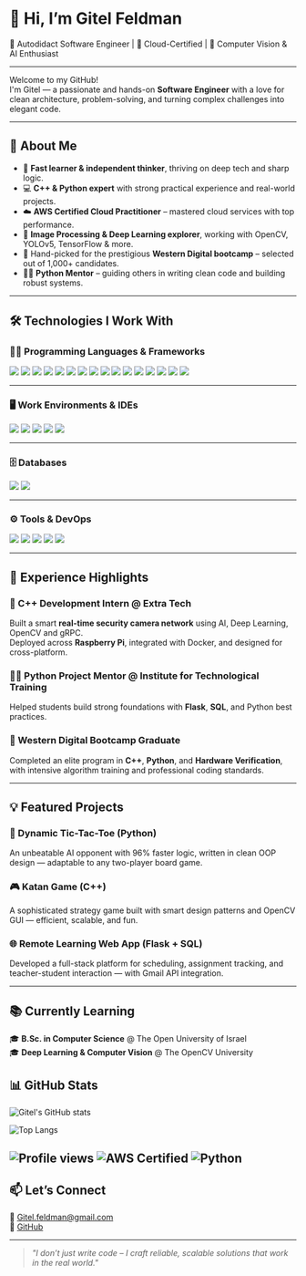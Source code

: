 # 👋 Hi, I’m Gitel Feldman

🌟 Autodidact Software Engineer | 🚀 Cloud-Certified | 🎯 Computer Vision & AI Enthusiast

---

Welcome to my GitHub!  
I'm Gitel — a passionate and hands-on **Software Engineer** with a love for clean architecture, problem-solving, and turning complex challenges into elegant code.

---

## 🚀 About Me

- 🧠 **Fast learner & independent thinker**, thriving on deep tech and sharp logic.
- 💻 **C++ & Python expert** with strong practical experience and real-world projects.
- ☁️ **AWS Certified Cloud Practitioner** – mastered cloud services with top performance.
- 📸 **Image Processing & Deep Learning explorer**, working with OpenCV, YOLOv5, TensorFlow & more.
- 🧪 Hand-picked for the prestigious **Western Digital bootcamp** – selected out of 1,000+ candidates.
- 🧑‍🏫 **Python Mentor** – guiding others in writing clean code and building robust systems.

---
## 🛠️ Technologies I Work With

### 🧑‍💻 Programming Languages & Frameworks

<p align="left">
  <img src="https://img.shields.io/badge/C-00599C?style=for-the-badge&logo=c&logoColor=white"/>
  <img src="https://img.shields.io/badge/C++-00599C?style=for-the-badge&logo=cplusplus&logoColor=white"/>
  <img src="https://img.shields.io/badge/C%23-68217A?style=for-the-badge&logo=csharp&logoColor=white"/>
  <img src="https://img.shields.io/badge/.NET-512BD4?style=for-the-badge&logo=dotnet&logoColor=white"/>
  <img src="https://img.shields.io/badge/Java-ED8B00?style=for-the-badge&logo=java&logoColor=white"/>
  <img src="https://img.shields.io/badge/Python-3776AB?style=for-the-badge&logo=python&logoColor=white"/>
  <img src="https://img.shields.io/badge/TypeScript-007ACC?style=for-the-badge&logo=typescript&logoColor=white"/>
  <img src="https://img.shields.io/badge/JavaScript-F7DF1E?style=for-the-badge&logo=javascript&logoColor=black"/>
  <img src="https://img.shields.io/badge/React-20232A?style=for-the-badge&logo=react&logoColor=61DAFB"/>
  <img src="https://img.shields.io/badge/Redux-764ABC?style=for-the-badge&logo=redux&logoColor=white"/>
  <img src="https://img.shields.io/badge/Node.js-339933?style=for-the-badge&logo=nodedotjs&logoColor=white"/>
  <img src="https://img.shields.io/badge/Mongoose-880000?style=for-the-badge&logo=mongoose&logoColor=white"/>
  <img src="https://img.shields.io/badge/MaterialUI-007FFF?style=for-the-badge&logo=mui&logoColor=white"/>
  <img src="https://img.shields.io/badge/HTML5-E34F26?style=for-the-badge&logo=html5&logoColor=white"/>
  <img src="https://img.shields.io/badge/CSS3-1572B6?style=for-the-badge&logo=css3&logoColor=white"/>
  <img src="https://img.shields.io/badge/NestJS-E0234E?style=for-the-badge&logo=nestjs&logoColor=white"/>
</p>

---

### 🖥️ Work Environments & IDEs

<p align="left">
  <img src="https://img.shields.io/badge/VS%20Code-007ACC?style=for-the-badge&logo=visual-studio-code&logoColor=white"/>
  <img src="https://img.shields.io/badge/Visual%20Studio-5C2D91?style=for-the-badge&logo=visualstudio&logoColor=white"/>
  <img src="https://img.shields.io/badge/PyCharm-000000?style=for-the-badge&logo=pycharm&logoColor=white"/>
  <img src="https://img.shields.io/badge/Eclipse-2C2255?style=for-the-badge&logo=eclipse&logoColor=white"/>
  <img src="https://img.shields.io/badge/Linux-FCC624?style=for-the-badge&logo=linux&logoColor=black"/>
</p>

---

### 🗄️ Databases

<p align="left">
  <img src="https://img.shields.io/badge/SQL%20Server-CC2927?style=for-the-badge&logo=microsoftsqlserver&logoColor=white"/>
  <img src="https://img.shields.io/badge/MongoDB-47A248?style=for-the-badge&logo=mongodb&logoColor=white"/>
</p>

---

### ⚙️ Tools & DevOps

<p align="left">
  <img src="https://img.shields.io/badge/Git-F05032?style=for-the-badge&logo=git&logoColor=white"/>
  <img src="https://img.shields.io/badge/GitHub-181717?style=for-the-badge&logo=github&logoColor=white"/>
  <img src="https://img.shields.io/badge/NPM-CB3837?style=for-the-badge&logo=npm&logoColor=white"/>
  <img src="https://img.shields.io/badge/Postman-FF6C37?style=for-the-badge&logo=postman&logoColor=white"/>
  <img src="https://img.shields.io/badge/ESLint-4B32C3?style=for-the-badge&logo=eslint&logoColor=white"/>
</p>

---

## 💼 Experience Highlights

### 🎯 C++ Development Intern @ Extra Tech
Built a smart **real-time security camera network** using AI, Deep Learning, OpenCV and gRPC.  
Deployed across **Raspberry Pi**, integrated with Docker, and designed for cross-platform.

### 👩‍🏫 Python Project Mentor @ Institute for Technological Training
Helped students build strong foundations with **Flask**, **SQL**, and Python best practices.

### 🧠 Western Digital Bootcamp Graduate
Completed an elite program in **C++**, **Python**, and **Hardware Verification**, with intensive algorithm training and professional coding standards.

---

## 💡 Featured Projects

### 🧠 Dynamic Tic-Tac-Toe (Python)
An unbeatable AI opponent with 96% faster logic, written in clean OOP design — adaptable to any two-player board game.

### 🎮 Katan Game (C++)
A sophisticated strategy game built with smart design patterns and OpenCV GUI — efficient, scalable, and fun.

### 🌐 Remote Learning Web App (Flask + SQL)
Developed a full-stack platform for scheduling, assignment tracking, and teacher-student interaction — with Gmail API integration.

---

## 📚 Currently Learning

🎓 **B.Sc. in Computer Science** @ The Open University of Israel  
🎓 **Deep Learning & Computer Vision** @ The OpenCV University  


## 📊 GitHub Stats

![Gitel's GitHub stats](https://github-readme-stats.vercel.app/api?username=GitelFeldman&show_icons=true&theme=tokyonight)

![Top Langs](https://github-readme-stats.vercel.app/api/top-langs/?username=GitelFeldman&layout=compact&theme=tokyonight)

![Profile views](https://komarev.com/ghpvc/?username=GitelFeldman&color=blue)
![AWS Certified](https://img.shields.io/badge/AWS-Cloud%20Practitioner-orange)
![Python](https://img.shields.io/badge/Python-Expert-blue)
---

## 📫 Let’s Connect

💌 [Gitel.feldman@gmail.com](mailto:Gitel.feldman@gmail.com)  
🔗 [GitHub](https://github.com/GitelFeldman)

---

> *"I don’t just write code – I craft reliable, scalable solutions that work in the real world."*
